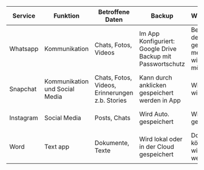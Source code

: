 | Service    | Funktion | Betroffene Daten | Backup | Wiederherstellung | Häufigkeit des Backups | Häufigkeit der Wiederherstellun |
| -------- | ------- | -------- | -------- | -------- | -------- | -------- |
| Whatsapp  | Kommunikation| Chats, Fotos, Videos   | Im App Konfiguriert: Google Drive Backup mit Passwortschutz | Bei der Installation der App werde ich gefragt, ob ich meine Daten wiederherstellen möchte. | Regelmäßig (täglich/wöchentlich, je nach Konfiguration) | Nur bei Neuinstallation der App |
| Snapchat | Kommunikation und Social Media | Chats, Fotos, Videos, Erinnerungen z.b. Stories | Kann durch anklicken gespeichert werden in App | Wird Auto. wiederhergestellt | Manuell durch Nutzer (sporadisch) | Automatisch beim erneuten Einloggen |
| Instagram | Social Media | Posts, Chats | Wird Auto. gespeichert | Wird auto. gespechert | Backupcode muss eingegeben werden | Automatisch bei Erstellung von Inhalten (ständig) | Automatisch beim Login oder App-Neuinstallation |
| Word | Text app | Dokumente, Texte | Wird lokal oder in der Cloud gespeichert | Dokumente können manuell wiederhergestellt werden |  Automatisch (z.B. Auto-Save: alle paar Minuten) | Bei Bedarf manuell oder automatisch |
